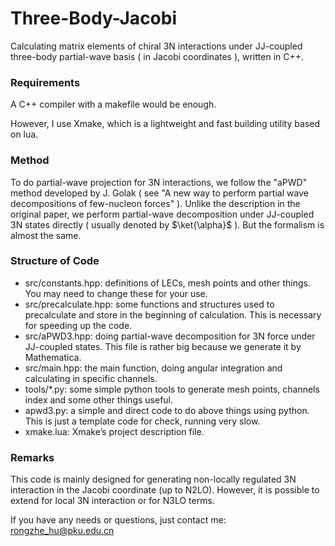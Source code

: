# Three-Body-Jacobi

Calculating matrix elements of chiral 3N interactions under JJ-coupled three-body partial-wave basis ( in Jacobi coordinates ), written in C++.



### Requirements

A C++ compiler with a makefile would be enough.

However, I use Xmake, which is a lightweight and fast building utility based on lua.



### Method

To do partial-wave projection for 3N interactions, we follow the "aPWD" method developed by J. Golak ( see "A new way to perform partial wave decompositions of few-nucleon forces" ). Unlike the description in the original paper, we perform partial-wave decomposition under JJ-coupled 3N states directly ( usually denoted by $\ket{\alpha}$ ). But the formalism is almost the same.



### Structure of Code

- src/constants.hpp: definitions of LECs, mesh points and other things. You may need to change these for your use.
- src/precalculate.hpp: some functions and structures used to precalculate and store in the beginning of calculation. This is necessary for speeding up the code.
- src/aPWD3.hpp: doing partial-wave decomposition for 3N force under JJ-coupled states. This file is rather big because we generate it by Mathematica.
- src/main.hpp: the main function, doing angular integration and calculating in specific channels.
- tools/*.py: some simple python tools to generate mesh points, channels index and some other things useful.
- apwd3.py: a simple and direct code to do above things using python. This is just a template code for check, running very slow.
- xmake.lua: Xmake’s project description file.



### Remarks

This code is mainly designed for generating non-locally regulated 3N interaction in the Jacobi coordinate (up to N2LO). However, it is possible to extend for local 3N interaction or for N3LO terms.

If you have any needs or questions, just contact me: rongzhe_hu@pku.edu.cn

